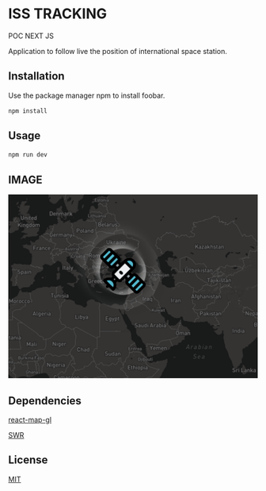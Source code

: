 # ISS TRACKING 

POC NEXT JS

Application to follow live the position of international space station.

## Installation

Use the package manager npm to install foobar.

```bash
npm install
```

## Usage

```python
npm run dev
```

## IMAGE

![ISS](https://github.com/captain-Krook/Iss-tracking/blob/main/public/img/capture.png)

## Dependencies 

[react-map-gl](http://visgl.github.io/react-map-gl/) 

[SWR](https://swr.vercel.app/)

## License
[MIT](https://choosealicense.com/licenses/mit/)
